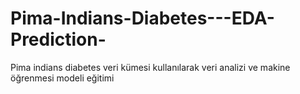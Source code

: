 # Pima-Indians-Diabetes---EDA-Prediction-
Pima indians diabetes veri kümesi kullanılarak veri analizi ve makine öğrenmesi modeli eğitimi
